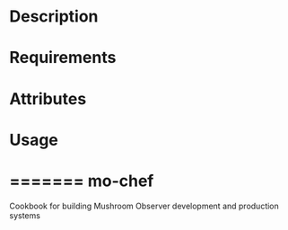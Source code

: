 Description
===========

Requirements
============

Attributes
==========

Usage
=====

=======
mo-chef
=======

Cookbook for building Mushroom Observer development and production systems
